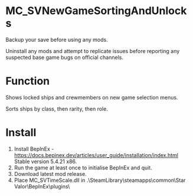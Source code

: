 # MC_SVNewGameSortingAndUnlocks
  
Backup your save before using any mods.  
  
Uninstall any mods and attempt to replicate issues before reporting any suspected base game bugs on official channels.  

Function
====
Shows locked ships and crewmembers on new game selection menus.  
  
Sorts ships by class, then rarity, then role.  
  
Install
=======
1. Install BepInEx - https://docs.bepinex.dev/articles/user_guide/installation/index.html Stable version 5.4.21 x86.  
2. Run the game at least once to initialise BepInEx and quit.  
3. Download latest mod release.  
4. Place MC_SVTimeScale.dll in .\SteamLibrary\steamapps\common\Star Valor\BepInEx\plugins\  
  
